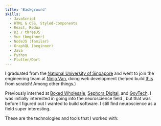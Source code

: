 ```yaml
---
title: 'Background'
skills: 
  - JavaScript
  - HTML & CSS, Styled-Components
  - React, Redux
  - D3 / threeJS
  - Vue (beginner)
  - NodeJS (familar)
  - GraphQL (beginner)
  - Java
  - Python
  - Flutter/Dart
---
```


I graduated from the [National University of Singapore](http://nus.edu.sg/) and went to join the engineering team at [Ninja Van](https://www.ninjavan.co), doing web development (helped build [this](https://www.ninjavan.co) from scratch! Among other things.)

Previously interned at [Boxed Wholesale](https://www.boxed.com), [Sephora Digital](https://www.sephora.sg), and [GovTech](https://www.tech.gov.sg/). I was initially interested in going into the neuroscience field , but that was before I figured out I wanted to build software. I still find neuroscience as a field super interesting.

These are the technologies and tools that I worked with: 
